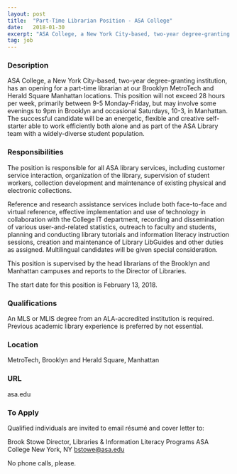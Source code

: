 ```yaml
---
layout: post
title:  "Part-Time Librarian Position - ASA College"
date:   2018-01-30
excerpt: "ASA College, a New York City-based, two-year degree-granting institution, has an opening for a part-time librarian at our Brooklyn MetroTech and Herald Square Manhattan locations. This position will not exceed 28 hours per week, primarily between 9-5 Monday-Friday, but may involve some evenings to 9pm in Brooklyn and occasional Saturdays,..."
tag: job
---
```


### Description   

ASA College, a New York City-based, two-year degree-granting institution, has an opening for a part-time librarian at our Brooklyn MetroTech and Herald Square Manhattan locations. This position will not exceed 28 hours per week, primarily between 9-5 Monday-Friday, but may involve some evenings to 9pm in Brooklyn and occasional Saturdays, 10-3, in Manhattan. The successful candidate will be an energetic, flexible and creative self-starter able to work efficiently both alone and as part of the ASA Library team with a widely-diverse student population.


### Responsibilities   

The position is responsible for all ASA library services, including customer service interaction, organization of the library, supervision of student workers, collection development and maintenance of existing physical and electronic collections. 

Reference and research assistance services include both face-to-face and virtual reference, effective implementation and use of technology in collaboration with the College IT department, recording and dissemination of various user-and-related statistics, outreach to faculty and students, planning and conducting library tutorials and information literacy instruction sessions, creation and maintenance of Library LibGuides and other duties as assigned. Multilingual candidates will be given special consideration. 

This position is supervised by the head librarians of the Brooklyn and Manhattan campuses and reports to the Director of Libraries. 

The start date for this position is February 13, 2018.


### Qualifications   

An MLS or MLIS degree from an ALA-accredited institution is required. Previous academic library experience is preferred by not essential. 




### Location   

MetroTech, Brooklyn and Herald Square, Manhattan


### URL   

asa.edu

### To Apply   

Qualified individuals are invited to email résumé and cover letter to:
 
Brook Stowe
Director, Libraries & Information Literacy Programs
ASA College
New York, NY
bstowe@asa.edu

No phone calls, please. 






